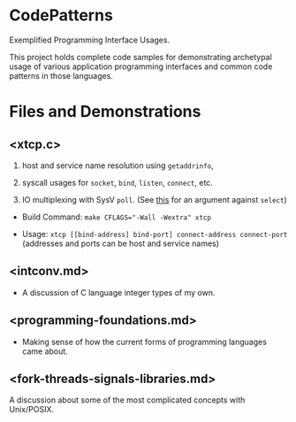 # CodePatterns
Exemplified Programming Interface Usages.

This project holds complete code samples for demonstrating
archetypal usage of various application programming interfaces
and common code patterns in those languages.

# Files and Demonstrations

<xtcp.c>
--------

1. host and service name resolution using `getaddrinfo`, 

2. syscall usages for `socket`, `bind`, `listen`, `connect`, etc.

3. IO multiplexing with SysV `poll`. 
(See [this](https://beesbuzz.biz/code/5739-The-problem-with-select-vs-poll) for an argument against `select`)

- Build Command: `make CFLAGS="-Wall -Wextra" xtcp`

- Usage: `xtcp [[bind-address] bind-port] connect-address connect-port` (addresses and ports can be host and service names)

<intconv.md>
------------

- A discussion of C language integer types of my own.

<programming-foundations.md>
----------------------------

- Making sense of how the current forms of programming languages came about.

<fork-threads-signals-libraries.md>
-----------------------------------

A discussion about some of the most complicated concepts with Unix/POSIX.
